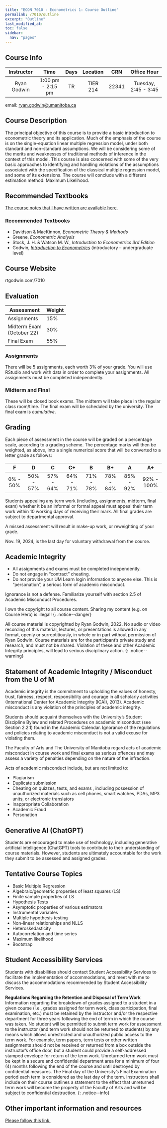 ```yaml
---
title: "ECON 7010 - Econometrics 1: Course Outline"
permalink: /7010/outline
excerpt: "Outline"
last_modified_at:
toc: false
sidebar:
  nav: "pages"
---
```


## Course Info

| Instructor | Time              | Days          | Location                  | CRN   | Office Hour |
| :------: | :---------------: | :-----------: | :--------------------: | :---: | :----: |
| Ryan Godwin | 1:00 pm - 2:15 pm | TR            | TIER 214 | 22341 | Tuesday, 2:45 - 3:45 |

email: ryan.godwin@umanitoba.ca

## Course Description

The principal objective of this course is to provide a basic introduction to econometric theory and its application. Much of the emphasis of the course is on the single-equation linear multiple regression model, under both standard and non-standard assumptions. We will be considering some of the merits and weaknesses of traditional methods of inference in the context of this model. This course is also concerned with some of the very basic approaches to identifying and handling violations of the assumptions associated with the specification of the classical multiple regression model, and some of its extensions. The course will conclude with a different estimation method: Maximum Likelihood.

## Recommended Textbooks
[The course notes that I have written are available here.](https://rtgodwin.com/econometrics1.pdf)

### Recommended Textbooks
* Davidson & MacKinnon, *Econometric Theory & Methods*
* Greene, *Econometric Analysis*
* Stock, J. H. & Watson M. W., *Introduction to Econometrics 3rd Edition*
* Godwin, [*Introduction to Econometrics*](https://rtgodwin.com/introeconometrics.pdf) (introductory – undergraduate level)

## Course Website
rtgodwin.com/7010

## Evaluation

| Assessment                   	| Weight 	|
|------------------------------	|--------	|
| Assignments                  	| 15%    	|
| Midterm Exam<br>(October 22) 	| 30%    	|
| Final Exam                   	| 55%    	|

### Assignments

There will be 5 assignments, each worth 3% of your grade. You will use RStudio and work with data in order to complete your assignments. All assignments must be completed independently.

### Midterm and Final

These will be closed book exams. The midterm will take place in the regular class room/time. The final exam will be scheduled by the university. The final exam is *cumulative*.

## Grading

Each piece of assessment in the course will be graded on a percentage scale, according to a grading scheme. The percentage marks will then be weighted, as above, into a single numerical score that will be converted to a letter grade as follows:

|     F     |     D     |     C     |     C+    |     B     |     B+    |     A     |     A+     |
|:---------:|:---------:|:---------:|:---------:|:---------:|:---------:|:---------:|:----------:|
|  0% - 50% | 50% - 57% | 57% - 64% | 64% - 71% | 71% - 78% | 78% - 84% | 85% - 92% | 92% - 100% |

Students appealing any term work (including, assignments, midterm, final exam) whether it be an informal or formal appeal must appeal their term work within 10 working days of receiving their mark. All final grades are subject to departmental approval.

A missed assessment will result in make-up work, or reweighting of your grade.

Nov. 19, 2024, is the last day for voluntary withdrawal from the course.

## Academic Integrity

*	All assignments and exams must be completed independently.
*	Do not engage in “contract” cheating.
*	Do not provide your UM Learn login information to anyone else. This is “personation”, a serious form of academic misconduct.

Ignorance is not a defense. Familiarize yourself with section 2.5 of Academic Misconduct Procedures.

I own the copyright to all course content. Sharing my content (e.g. on Course Hero) is illegal!
{: .notice--danger}

All course material is copyrighted by Ryan Godwin, 2022. No audio or video recording of this material, lectures, or presentations is allowed in any format, openly or surreptitiously, in whole or in part without permission of Ryan Godwin. Course materials are for the participant’s private study and research, and must not be shared. Violation of these and other Academic Integrity principles, will lead to serious disciplinary action.
{: .notice--warning}

## Statement of Academic Integrity / Misconduct from the U of M
Academic integrity is the commitment to upholding the values of honesty, trust, fairness, respect, responsibility and courage in all scholarly activities (International Center for Academic Integrity (ICAI), 2013). Academic misconduct is any violation of the principles of academic integrity.

Students should acquaint themselves with the University’s Student Discipline Bylaw and related Procedures on academic misconduct (see Section 2.2.1) found in the Academic Calendar. Ignorance of the regulations and policies relating to academic misconduct is not a valid excuse for violating them.

The Faculty of Arts and The University of Manitoba regard acts of academic misconduct in course work and final exams as serious offences and may assess a variety of penalties depending on the nature of the infraction.

Acts of academic misconduct include, but are not limited to:

 - Plagiarism
 - Duplicate submission
 - Cheating on quizzes, tests, and exams , including possession of unauthorized materials such as cell phones, smart watches, PDAs, MP3 units, or electronic translators
 - Inappropriate Collaboration
 - Academic Fraud
 - Personation

## Generative AI (ChatGPT)

Students are encouraged to make use of technology, including generative artificial intelligence (ChatGPT) tools to contribute to their understanding of course materials. However, students are ultimately accountable for the work they submit to be assessed and assigned grades.

## Tentative Course Topics

*	Basic Multiple Regression
*	Algebraic/geometric properties of least squares (LS)
*	Finite sample properties of LS
*	Hypothesis Tests
*	Asymptotic properties of various estimators
*	Instrumental variables
*	Multiple hypothesis testing
*	Non-linear relationships and NLLS
*	Heteroskedasticity
*	Autocorrelation and time series
*	Maximum likelihood
*	Bootstrap

## Student Accessibility Services
Students with disabilities should contact Student Accessibility Services to facilitate the implementation of accommodations, and meet with me to discuss the accommodations recommended by Student Accessibility Services.

**Regulations Regarding the Retention and Disposal of Term Work** Information regarding the breakdown of grades assigned to a student in a given course (i.e., grades assigned for term work, class participation, final examination, etc.) must be retained by the instructor and/or the respective department for three years following the end of term in which the course was taken. No student will be permitted to submit term work for assessment to the instructor (and term work should not be returned to students) by any means which allows unrestricted and unauthorized public access to the term work. For example, term papers, term tests or other written assignments should not be received or returned from a box outside the instructor’s office door, but a student could provide a self-addressed stamped envelope for return of the term work. Unreturned term work must be kept in a secure and confidential department area for a minimum of four (4) months following the end of the course and until destroyed by confidential measures. The Final day of the University’s Final Examination period each term is considered as the last day of the term. Instructors shall include on their course outlines a statement to the effect that unreturned term work will become the property of the Faculty of Arts and will be subject to confidential destruction.
{: .notice--info}

## Other important information and resources

[Please follow this link.](https://rtgodwin.com/3040/misc/5pages.pdf)
